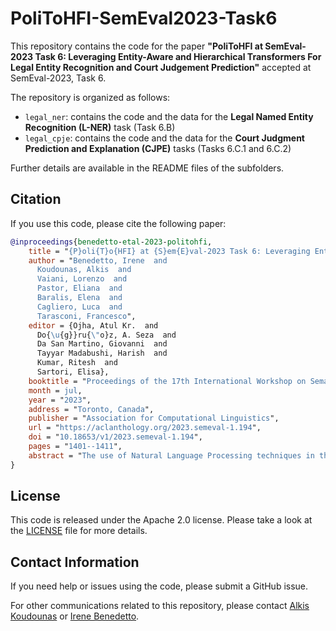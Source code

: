 # PoliToHFI-SemEval2023-Task6
This repository contains the code for the paper **"PoliToHFI at SemEval-2023 Task 6: Leveraging Entity-Aware and Hierarchical Transformers For Legal Entity Recognition and Court Judgement Prediction"** accepted at SemEval-2023, Task 6.

The repository is organized as follows:

- `legal_ner`: contains the code and the data for the **Legal Named Entity Recognition (L-NER)** task (Task 6.B)
- `legal_cpje`: contains the code and the data for the **Court Judgment Prediction and Explanation (CJPE)** tasks (Tasks 6.C.1 and 6.C.2)

Further details are available in the README files of the subfolders.

## Citation
If you use this code, please cite the following paper:

```bibtex
@inproceedings{benedetto-etal-2023-politohfi,
    title = "{P}oli{T}o{HFI} at {S}em{E}val-2023 Task 6: Leveraging Entity-Aware and Hierarchical Transformers For Legal Entity Recognition and Court Judgment Prediction",
    author = "Benedetto, Irene  and
      Koudounas, Alkis  and
      Vaiani, Lorenzo  and
      Pastor, Eliana  and
      Baralis, Elena  and
      Cagliero, Luca  and
      Tarasconi, Francesco",
    editor = {Ojha, Atul Kr.  and
      Do{\u{g}}ru{\"o}z, A. Seza  and
      Da San Martino, Giovanni  and
      Tayyar Madabushi, Harish  and
      Kumar, Ritesh  and
      Sartori, Elisa},
    booktitle = "Proceedings of the 17th International Workshop on Semantic Evaluation (SemEval-2023)",
    month = jul,
    year = "2023",
    address = "Toronto, Canada",
    publisher = "Association for Computational Linguistics",
    url = "https://aclanthology.org/2023.semeval-1.194",
    doi = "10.18653/v1/2023.semeval-1.194",
    pages = "1401--1411",
    abstract = "The use of Natural Language Processing techniques in the legal domain has become established for supporting attorneys and domain experts in content retrieval and decision-making. However, understanding the legal text poses relevant challenges in the recognition of domain-specific entities and the adaptation and explanation of predictive models. This paper addresses the Legal Entity Name Recognition (L-NER) and Court judgment Prediction (CPJ) and Explanation (CJPE) tasks. The L-NER solution explores the use of various transformer-based models, including an entity-aware method attending domain-specific entities. The CJPE proposed method relies on hierarchical BERT-based classifiers combined with local input attribution explainers. We propose a broad comparison of eXplainable AI methodologies along with a novel approach based on NER. For the L-NER task, the experimental results remark on the importance of domain-specific pre-training. For CJP our lightweight solution shows performance in line with existing approaches, and our NER-boosted explanations show promising CJPE results in terms of the conciseness of the prediction explanations.",
}
``` 

## License
This code is released under the Apache 2.0 license. Please take a look at the [LICENSE](LICENSE) file for more details.

## Contact Information
If you need help or issues using the code, please submit a GitHub issue.

For other communications related to this repository, please contact [Alkis Koudounas](mailto:alkis.koudounas@polito.it) or [Irene Benedetto](mailto:irene.benedetto@polito.it).
